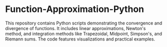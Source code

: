 # Function-Approximation-Python
This repository contains Python scripts demonstrating the convergence and divergence of functions. It includes linear approximations, Newton's method, and integration methods like Trapezoidal, Midpoint, Simpson's, and Riemann sums. The code features visualizations and practical examples.
